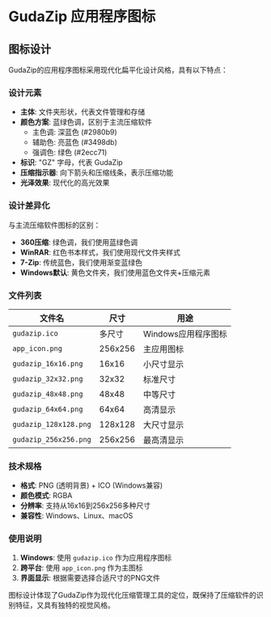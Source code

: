 # GudaZip 应用程序图标

## 图标设计

GudaZip的应用程序图标采用现代化扁平化设计风格，具有以下特点：

### 设计元素
- **主体**: 文件夹形状，代表文件管理和存储
- **颜色方案**: 蓝绿色调，区别于主流压缩软件
  - 主色调: 深蓝色 (#2980b9)
  - 辅助色: 亮蓝色 (#3498db) 
  - 强调色: 绿色 (#2ecc71)
- **标识**: "GZ" 字母，代表 GudaZip
- **压缩指示器**: 向下箭头和压缩线条，表示压缩功能
- **光泽效果**: 现代化的高光效果

### 设计差异化
与主流压缩软件图标的区别：
- **360压缩**: 绿色调，我们使用蓝绿色调
- **WinRAR**: 红色书本样式，我们使用现代文件夹样式
- **7-Zip**: 传统蓝色，我们使用渐变蓝绿色
- **Windows默认**: 黄色文件夹，我们使用蓝色文件夹+压缩元素

### 文件列表

| 文件名 | 尺寸 | 用途 |
|--------|------|------|
| `gudazip.ico` | 多尺寸 | Windows应用程序图标 |
| `app_icon.png` | 256x256 | 主应用图标 |
| `gudazip_16x16.png` | 16x16 | 小尺寸显示 |
| `gudazip_32x32.png` | 32x32 | 标准尺寸 |
| `gudazip_48x48.png` | 48x48 | 中等尺寸 |
| `gudazip_64x64.png` | 64x64 | 高清显示 |
| `gudazip_128x128.png` | 128x128 | 大尺寸显示 |
| `gudazip_256x256.png` | 256x256 | 最高清显示 |

### 技术规格
- **格式**: PNG (透明背景) + ICO (Windows兼容)
- **颜色模式**: RGBA
- **分辨率**: 支持从16x16到256x256多种尺寸
- **兼容性**: Windows、Linux、macOS

### 使用说明
1. **Windows**: 使用 `gudazip.ico` 作为应用程序图标
2. **跨平台**: 使用 `app_icon.png` 作为主图标
3. **界面显示**: 根据需要选择合适尺寸的PNG文件

图标设计体现了GudaZip作为现代化压缩管理工具的定位，既保持了压缩软件的识别特征，又具有独特的视觉风格。 